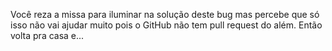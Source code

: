 Você reza a missa para iluminar na solução deste bug mas percebe que só isso
não vai ajudar muito pois o GitHub não tem pull request do além. Então volta pra casa e...